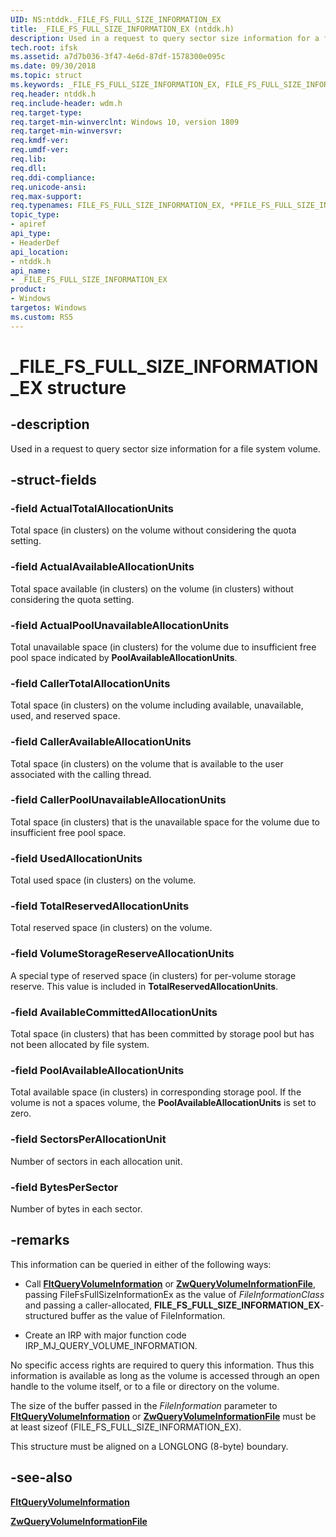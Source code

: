 ```yaml
---
UID: NS:ntddk._FILE_FS_FULL_SIZE_INFORMATION_EX
title: _FILE_FS_FULL_SIZE_INFORMATION_EX (ntddk.h)
description: Used in a request to query sector size information for a file system volume.
tech.root: ifsk
ms.assetid: a7d7b036-3f47-4e6d-87df-1578300e095c
ms.date: 09/30/2018
ms.topic: struct
ms.keywords: _FILE_FS_FULL_SIZE_INFORMATION_EX, FILE_FS_FULL_SIZE_INFORMATION_EX, *PFILE_FS_FULL_SIZE_INFORMATION_EX, 
req.header: ntddk.h
req.include-header: wdm.h
req.target-type:
req.target-min-winverclnt: Windows 10, version 1809
req.target-min-winversvr:
req.kmdf-ver:
req.umdf-ver:
req.lib:
req.dll:
req.ddi-compliance:
req.unicode-ansi:
req.max-support:
req.typenames: FILE_FS_FULL_SIZE_INFORMATION_EX, *PFILE_FS_FULL_SIZE_INFORMATION_EX
topic_type: 
- apiref
api_type: 
- HeaderDef
api_location: 
- ntddk.h
api_name: 
- _FILE_FS_FULL_SIZE_INFORMATION_EX
product:
- Windows
targetos: Windows
ms.custom: RS5
---
```


# _FILE_FS_FULL_SIZE_INFORMATION_EX structure

## -description
Used in a request to query sector size information for a file system volume.

## -struct-fields

### -field ActualTotalAllocationUnits
Total space (in clusters) on the volume without considering the quota setting.
  
### -field ActualAvailableAllocationUnits
Total space available (in clusters) on the volume (in clusters) without considering the quota setting.
 
### -field ActualPoolUnavailableAllocationUnits
Total unavailable space (in clusters) for the volume due to insufficient free pool space indicated by **PoolAvailableAllocationUnits**.

### -field CallerTotalAllocationUnits
Total space (in clusters) on the volume including available, unavailable, used, and reserved space.

### -field CallerAvailableAllocationUnits
Total space (in clusters) on the volume that is available to the user associated with the calling thread.
 
### -field CallerPoolUnavailableAllocationUnits
Total space (in clusters) that is the unavailable space for the volume due to insufficient free pool space.
 
### -field UsedAllocationUnits
Total used space (in clusters) on the volume.
 
### -field TotalReservedAllocationUnits
Total reserved space (in clusters) on the volume.
 
### -field VolumeStorageReserveAllocationUnits
A special type of reserved space (in clusters) for per-volume storage reserve. This value is included in **TotalReservedAllocationUnits**.
 
### -field AvailableCommittedAllocationUnits
Total space (in clusters) that has been committed by storage pool but has not been allocated by file system.
 
### -field PoolAvailableAllocationUnits
Total available space (in clusters) in corresponding storage pool. If the volume is not a spaces volume, the **PoolAvailableAllocationUnits** is set to zero.
 
### -field SectorsPerAllocationUnit
Number of sectors in each allocation unit.
 
### -field BytesPerSector
Number of bytes in each sector. 

## -remarks
This information can be queried in either of the following ways: 

-    Call [**FltQueryVolumeInformation**](../fltkernel/nf-fltkernel-fltqueryvolumeinformation.md) or [**ZwQueryVolumeInformationFile**](../ntifs/nf-ntifs-ntqueryvolumeinformationfile.md), passing FileFsFullSizeInformationEx as the value of _FileInformationClass_ and passing a caller-allocated, **FILE_FS_FULL_SIZE_INFORMATION_EX**-structured buffer as the value of FileInformation.

-    Create an IRP with major function code IRP_MJ_QUERY_VOLUME_INFORMATION.

No specific access rights are required to query this information. Thus this information is available as long as the volume is accessed through an open handle to the volume itself, or to a file or directory on the volume.

The size of the buffer passed in the _FileInformation_ parameter to [**FltQueryVolumeInformation**](../fltkernel/nf-fltkernel-fltqueryvolumeinformation.md) or [**ZwQueryVolumeInformationFile**](../ntifs/nf-ntifs-ntqueryvolumeinformationfile.md) must be at least sizeof (FILE_FS_FULL_SIZE_INFORMATION_EX). 

This structure must be aligned on a LONGLONG (8-byte) boundary.


## -see-also
[**FltQueryVolumeInformation**](../fltkernel/nf-fltkernel-fltqueryvolumeinformation.md) 

[**ZwQueryVolumeInformationFile**](../ntifs/nf-ntifs-ntqueryvolumeinformationfile.md)
